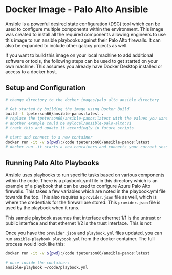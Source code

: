# Docker Image - Palo Alto Ansible

Ansible is a powerful desired state configuration (DSC) tool which can be used to configure multiple components within the environment. This image was created to install all the required components allowing engineers to use this image to run ansible playbooks against their Palo Alto firewalls. It can also be expanded to include other galaxy projects as well.

If you want to build this image on your local machine to add additional software or tools, the following steps can be used to get started on your own machine. This assumes you already have Docker Desktop installed or access to a docker host.

## Setup and Configuration

```bash
# change directory to the docker_images/palo_alto_ansible directory

# Get started by building the image using Docker Build 
build -t tpeterson66/ansible-panos:latest .
# replace the tpeterson66/ansible-panos:latest with the values you want to use. tpeterson66 is the name of the docker hub account, /ansible-panos is the name of the repository or name of the image in the account, and :latest is the tag for the image.
# another example could be mylocal/ansible-palo-alto:v1
# track this and update it accordingly in future scripts

# start and connect to a new container
docker run -it -v ${pwd}:/code tpeterson66/ansible-panos:latest
# docker run -it starts a new containers and connects your current session to the container's shell. -v is used to attach a volume, currently the current working directory to the container. This way, you can use vscode to edit files which will be ran by the container. the tpeterson66/ansible-panos:latest is the name of the image. If you changed this above, you will need to update it here as well.

```

## Running Palo Alto Playbooks

Ansible uses playbooks to run specific tasks based on various components within the code. There is a playbook.yml file in this directory which is an example of a playbook that can be used to configure Azure Palo Alto firewalls. This takes a few variables which are noted in the playbook.yml file towards the top. This also requires a `provider.json` file as well, which is where the credentials for the firewall are stored. This `provider.json` file is used by the playbook when it runs.

This sample playbook assumes that interface ethernet 1/1 is the untrust or public interface and that ethernet 1/2 is the trust interface. This is not 

Once you have the `provider.json` and `playbook.yml` files updated, you can run `ansible-playbook playbook.yml` from the docker container. The full process would look like this:

```bash
docker run -it -v ${pwd}:/code tpeterson66/ansible-panos:latest

# once inside the container:
ansible-playbook ~/code/playbook.yml
```
